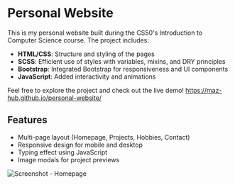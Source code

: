 # Personal Website

This is my personal website built during the CS50's Introduction to Computer Science course. The project includes:

- **HTML/CSS**: Structure and styling of the pages
- **SCSS**: Efficient use of styles with variables, mixins, and DRY principles
- **Bootstrap**: Integrated Bootstrap for responsiveness and UI components
- **JavaScript**: Added interactivity and animations

Feel free to explore the project and check out the live demo! https://maz-hub.github.io/personal-website/

## Features

- Multi-page layout (Homepage, Projects, Hobbies, Contact)
- Responsive design for mobile and desktop
- Typing effect using JavaScript
- Image modals for project previews

![Screenshot - Homepage](./Screenshot%20My%20Webpage.png)
